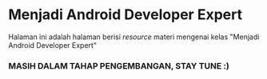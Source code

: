 # Menjadi Android Developer Expert
Halaman ini adalah halaman berisi *resource* materi mengenai kelas "Menjadi Android Developer Expert"



### MASIH DALAM TAHAP PENGEMBANGAN, STAY TUNE :)